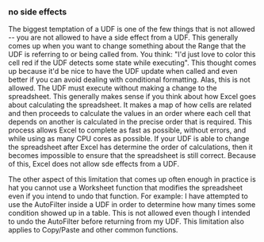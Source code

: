 ### no side effects

The biggest temptation of a UDF is one of the few things that is not allowed -- you are not allowed to have a side effect from a UDF. This generally comes up when you want to change something about the Range that the UDF is referring to or being called from. You think: "I'd just love to color this cell red if the UDF detects some state while executing". This thought comes up because it'd be nice to have the UDF update when called and even better if you can avoid dealing with conditional formatting. Alas, this is not allowed. The UDF must execute without making a change to the spreadsheet. This generally makes sense if you think about how Excel goes about calculating the spreadsheet. It makes a map of how cells are related and then proceeds to calculate the values in an order where each cell that depends on another is calculated in the precise order that is required. This process allows Excel to complete as fast as possible, without errors, and while using as many CPU cores as possible. If your UDF is able to change the spreadsheet after Excel has determine the order of calculations, then it becomes impossible to ensure that the spreadsheet is still correct. Because of this, Excel does not allow sde effects from a UDF.

The other aspect of this limitation that comes up often enough in practice is hat you cannot use a Worksheet function that modifies the spreadsheet even if you intend to undo that function. For example: I have attempted to use the AutoFilter inside a UDF in order to determine how many times some condition showed up in a table. This is not allowed even though I intended to undo the AutoFilter before returning from my UDF. This limitation also applies to Copy/Paste and other common functions.
